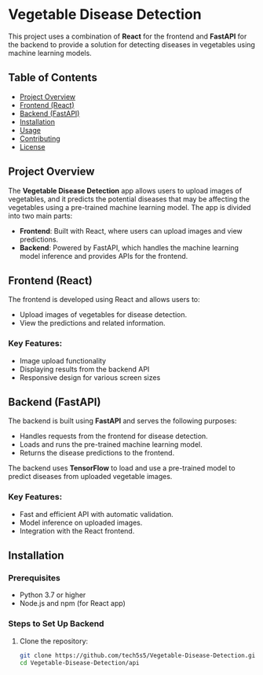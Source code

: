 # Vegetable Disease Detection

This project uses a combination of **React** for the frontend and **FastAPI** for the backend to provide a solution for detecting diseases in vegetables using machine learning models.

## Table of Contents
- [Project Overview](#project-overview)
- [Frontend (React)](#frontend-react)
- [Backend (FastAPI)](#backend-fastapi)
- [Installation](#installation)
- [Usage](#usage)
- [Contributing](#contributing)
- [License](#license)

## Project Overview

The **Vegetable Disease Detection** app allows users to upload images of vegetables, and it predicts the potential diseases that may be affecting the vegetables using a pre-trained machine learning model. The app is divided into two main parts:
- **Frontend**: Built with React, where users can upload images and view predictions.
- **Backend**: Powered by FastAPI, which handles the machine learning model inference and provides APIs for the frontend.

## Frontend (React)

The frontend is developed using React and allows users to:
- Upload images of vegetables for disease detection.
- View the predictions and related information.

### Key Features:
- Image upload functionality
- Displaying results from the backend API
- Responsive design for various screen sizes

## Backend (FastAPI)

The backend is built using **FastAPI** and serves the following purposes:
- Handles requests from the frontend for disease detection.
- Loads and runs the pre-trained machine learning model.
- Returns the disease predictions to the frontend.

The backend uses **TensorFlow** to load and use a pre-trained model to predict diseases from uploaded vegetable images.

### Key Features:
- Fast and efficient API with automatic validation.
- Model inference on uploaded images.
- Integration with the React frontend.

## Installation

### Prerequisites

- Python 3.7 or higher
- Node.js and npm (for React app)

### Steps to Set Up Backend

1. Clone the repository:
   ```bash
   git clone https://github.com/tech5s5/Vegetable-Disease-Detection.git
   cd Vegetable-Disease-Detection/api
